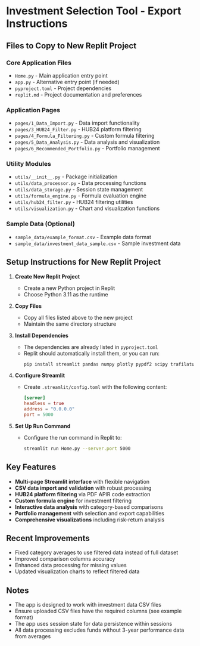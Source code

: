 # Investment Selection Tool - Export Instructions

## Files to Copy to New Replit Project

### Core Application Files
- `Home.py` - Main application entry point
- `app.py` - Alternative entry point (if needed)
- `pyproject.toml` - Project dependencies
- `replit.md` - Project documentation and preferences

### Application Pages
- `pages/1_Data_Import.py` - Data import functionality
- `pages/3_HUB24_Filter.py` - HUB24 platform filtering
- `pages/4_Formula_Filtering.py` - Custom formula filtering
- `pages/5_Data_Analysis.py` - Data analysis and visualization
- `pages/6_Recommended_Portfolio.py` - Portfolio management

### Utility Modules
- `utils/__init__.py` - Package initialization
- `utils/data_processor.py` - Data processing functions
- `utils/data_storage.py` - Session state management
- `utils/formula_engine.py` - Formula evaluation engine
- `utils/hub24_filter.py` - HUB24 filtering utilities
- `utils/visualization.py` - Chart and visualization functions

### Sample Data (Optional)
- `sample_data/example_format.csv` - Example data format
- `sample_data/investment_data_sample.csv` - Sample investment data

## Setup Instructions for New Replit Project

1. **Create New Replit Project**
   - Create a new Python project in Replit
   - Choose Python 3.11 as the runtime

2. **Copy Files**
   - Copy all files listed above to the new project
   - Maintain the same directory structure

3. **Install Dependencies**
   - The dependencies are already listed in `pyproject.toml`
   - Replit should automatically install them, or you can run:
     ```bash
     pip install streamlit pandas numpy plotly pypdf2 scipy trafilatura pickledb
     ```

4. **Configure Streamlit**
   - Create `.streamlit/config.toml` with the following content:
     ```toml
     [server]
     headless = true
     address = "0.0.0.0"
     port = 5000
     ```

5. **Set Up Run Command**
   - Configure the run command in Replit to:
     ```bash
     streamlit run Home.py --server.port 5000
     ```

## Key Features

- **Multi-page Streamlit interface** with flexible navigation
- **CSV data import and validation** with robust processing
- **HUB24 platform filtering** via PDF APIR code extraction
- **Custom formula engine** for investment filtering
- **Interactive data analysis** with category-based comparisons
- **Portfolio management** with selection and export capabilities
- **Comprehensive visualizations** including risk-return analysis

## Recent Improvements

- Fixed category averages to use filtered data instead of full dataset
- Improved comparison columns accuracy
- Enhanced data processing for missing values
- Updated visualization charts to reflect filtered data

## Notes

- The app is designed to work with investment data CSV files
- Ensure uploaded CSV files have the required columns (see example format)
- The app uses session state for data persistence within sessions
- All data processing excludes funds without 3-year performance data from averages